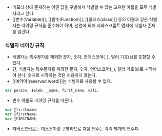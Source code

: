 - 메모리 상에 존재하는 어떤 값을 구별해서 식별할 수 있는 고유한 이름을 모두 식별자라고 한다.
- [[변수(Variable)]], [[함수(Function)]], [[클래스(class)]] 등의 이름과 같은 식별자는 네이밍 규칙을 준수해야 하며, 선언에 의해 자바스크립트 엔지에 식별자 존재를 알린다.

### 식별자 네이밍 규칙

- 식별자는 특수문자를 제외한 문자, 숫자, 언더스코어(`_`), 달러 기호(`$`)를 포함할 수 있다.
- 단, 식별자는 특수문자를 제외한 문자, 숫자, 언더스코어(`_`), 달러 기호(`$`)로 시작해야 한다. 숫자로 시작하는 것은 허용하지 않는다.
- [[예약어(reserved word)]]는 식별자로 사용할 수 없다.

```js
var person, $elem, _name, first_name, val1;
```

- 변수 이름도 네이밍 규칙을 따른다.

```js
var firstname;
var firstName;
var FIRSTNAME;
```

- 자바스크립트는 대소문자를 구별하므로 다음 변수는 각각 별개의 변수다.